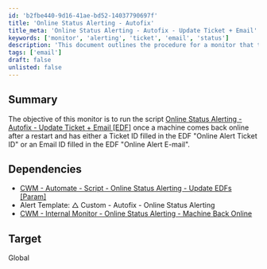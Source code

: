 ```yaml
---
id: 'b2fbe440-9d16-41ae-bd52-14037790697f'
title: 'Online Status Alerting - Autofix'
title_meta: 'Online Status Alerting - Autofix - Update Ticket + Email'
keywords: ['monitor', 'alerting', 'ticket', 'email', 'status']
description: 'This document outlines the procedure for a monitor that triggers the Online Status Alerting - Autofix script when a machine comes back online after a restart, ensuring that the appropriate Ticket ID or Email ID is utilized from the EDF settings for notifications.'
tags: ['email']
draft: false
unlisted: false
---
```


## Summary

The objective of this monitor is to run the script [Online Status Alerting - Autofix - Update Ticket + Email [EDF]](<../scripts/Online Status Alerting - Autofix - Update Ticket + Email EDF.md>) once a machine comes back online after a restart and has either a Ticket ID filled in the EDF "Online Alert Ticket ID" or an Email ID filled in the EDF "Online Alert E-mail".

## Dependencies

- [CWM - Automate - Script - Online Status Alerting - Update EDFs [Param]](<../scripts/Online Status Alerting - Update EDFs Param.md>)
- Alert Template: △ Custom - Autofix - Online Status Alerting
- [CWM - Internal Monitor - Online Status Alerting - Machine Back Online](<./Online Status Alerting - Machine Back Online.md>)

## Target

Global
